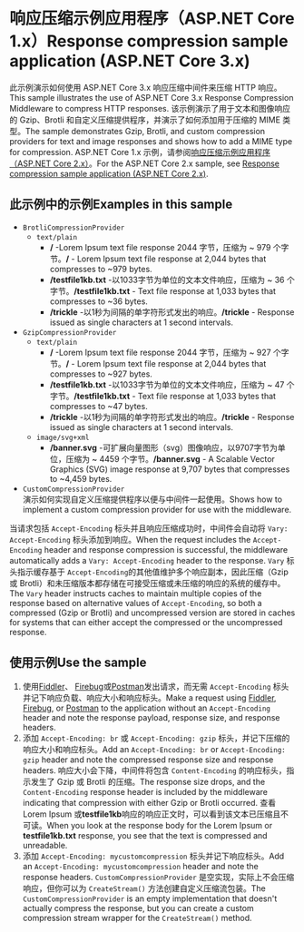 # <a name="response-compression-sample-application-aspnet-core-3x"></a><span data-ttu-id="03452-101">响应压缩示例应用程序（ASP.NET Core 1.x）</span><span class="sxs-lookup"><span data-stu-id="03452-101">Response compression sample application (ASP.NET Core 3.x)</span></span>

<span data-ttu-id="03452-102">此示例演示如何使用 ASP.NET Core 3.x 响应压缩中间件来压缩 HTTP 响应。</span><span class="sxs-lookup"><span data-stu-id="03452-102">This sample illustrates the use of ASP.NET Core 3.x Response Compression Middleware to compress HTTP responses.</span></span> <span data-ttu-id="03452-103">该示例演示了用于文本和图像响应的 Gzip、Brotli 和自定义压缩提供程序，并演示了如何添加用于压缩的 MIME 类型。</span><span class="sxs-lookup"><span data-stu-id="03452-103">The sample demonstrates Gzip, Brotli, and custom compression providers for text and image responses and shows how to add a MIME type for compression.</span></span> <span data-ttu-id="03452-104">ASP.NET Core 1.x 示例，请参阅[响应压缩示例应用程序（ASP.NET Core 2.x）](https://github.com/dotnet/AspNetCore.Docs/tree/master/aspnetcore/performance/response-compression/samples/2.x)。</span><span class="sxs-lookup"><span data-stu-id="03452-104">For the ASP.NET Core 2.x sample, see [Response compression sample application (ASP.NET Core 2.x)](https://github.com/dotnet/AspNetCore.Docs/tree/master/aspnetcore/performance/response-compression/samples/2.x).</span></span>

## <a name="examples-in-this-sample"></a><span data-ttu-id="03452-105">此示例中的示例</span><span class="sxs-lookup"><span data-stu-id="03452-105">Examples in this sample</span></span>

* `BrotliCompressionProvider`
  * `text/plain`
    * <span data-ttu-id="03452-106">**/** -Lorem Ipsum text file response 2044 字节，压缩为 ~ 979 个字节。</span><span class="sxs-lookup"><span data-stu-id="03452-106">**/** - Lorem Ipsum text file response at 2,044 bytes that compresses to ~979 bytes.</span></span>
    * <span data-ttu-id="03452-107">**/testfile1kb.txt** -以1033字节为单位的文本文件响应，压缩为 ~ 36 个字节。</span><span class="sxs-lookup"><span data-stu-id="03452-107">**/testfile1kb.txt** - Text file response at 1,033 bytes that compresses to ~36 bytes.</span></span>
    * <span data-ttu-id="03452-108">**/trickle** -以1秒为间隔的单字符形式发出的响应。</span><span class="sxs-lookup"><span data-stu-id="03452-108">**/trickle** - Response issued as single characters at 1 second intervals.</span></span>
* `GzipCompressionProvider`
  * `text/plain`
    * <span data-ttu-id="03452-109">**/** -Lorem Ipsum text file response 2044 字节，压缩为 ~ 927 个字节。</span><span class="sxs-lookup"><span data-stu-id="03452-109">**/** - Lorem Ipsum text file response at 2,044 bytes that compresses to ~927 bytes.</span></span>
    * <span data-ttu-id="03452-110">**/testfile1kb.txt** -以1033字节为单位的文本文件响应，压缩为 ~ 47 个字节。</span><span class="sxs-lookup"><span data-stu-id="03452-110">**/testfile1kb.txt** - Text file response at 1,033 bytes that compresses to ~47 bytes.</span></span>
    * <span data-ttu-id="03452-111">**/trickle** -以1秒为间隔的单字符形式发出的响应。</span><span class="sxs-lookup"><span data-stu-id="03452-111">**/trickle** - Response issued as single characters at 1 second intervals.</span></span>
  * `image/svg+xml`
    * <span data-ttu-id="03452-112">**/banner.svg** -可扩展向量图形（svg）图像响应，以9707字节为单位，压缩为 ~ 4459 个字节。</span><span class="sxs-lookup"><span data-stu-id="03452-112">**/banner.svg** - A Scalable Vector Graphics (SVG) image response at 9,707 bytes that compresses to ~4,459 bytes.</span></span>
* `CustomCompressionProvider`<br><span data-ttu-id="03452-113">演示如何实现自定义压缩提供程序以便与中间件一起使用。</span><span class="sxs-lookup"><span data-stu-id="03452-113">Shows how to implement a custom compression provider for use with the middleware.</span></span>

<span data-ttu-id="03452-114">当请求包括 `Accept-Encoding` 标头并且响应压缩成功时，中间件会自动将 `Vary: Accept-Encoding` 标头添加到响应。</span><span class="sxs-lookup"><span data-stu-id="03452-114">When the request includes the `Accept-Encoding` header and response compression is successful, the middleware automatically adds a `Vary: Accept-Encoding` header to the response.</span></span> <span data-ttu-id="03452-115">`Vary` 标头指示缓存基于 `Accept-Encoding`的其他值维护多个响应副本，因此压缩（Gzip 或 Brotli）和未压缩版本都存储在可接受压缩或未压缩的响应的系统的缓存中。</span><span class="sxs-lookup"><span data-stu-id="03452-115">The `Vary` header instructs caches to maintain multiple copies of the response based on alternative values of `Accept-Encoding`, so both a compressed (Gzip or Brotli) and uncompressed version are stored in caches for systems that can either accept the compressed or the uncompressed response.</span></span>

## <a name="use-the-sample"></a><span data-ttu-id="03452-116">使用示例</span><span class="sxs-lookup"><span data-stu-id="03452-116">Use the sample</span></span>

1. <span data-ttu-id="03452-117">使用[Fiddler](https://www.telerik.com/fiddler)、 [Firebug](https://getfirebug.com/)或[Postman](https://www.getpostman.com/)发出请求，而无需 `Accept-Encoding` 标头并记下响应负载、响应大小和响应标头。</span><span class="sxs-lookup"><span data-stu-id="03452-117">Make a request using [Fiddler](https://www.telerik.com/fiddler), [Firebug](https://getfirebug.com/), or [Postman](https://www.getpostman.com/) to the application without an `Accept-Encoding` header and note the response payload, response size, and response headers.</span></span>
1. <span data-ttu-id="03452-118">添加 `Accept-Encoding: br` 或 `Accept-Encoding: gzip` 标头，并记下压缩的响应大小和响应标头。</span><span class="sxs-lookup"><span data-stu-id="03452-118">Add an `Accept-Encoding: br` or `Accept-Encoding: gzip` header and note the compressed response size and response headers.</span></span> <span data-ttu-id="03452-119">响应大小会下降，中间件将包含 `Content-Encoding` 的响应标头，指示发生了 Gzip 或 Brotli 的压缩。</span><span class="sxs-lookup"><span data-stu-id="03452-119">The response size drops, and the `Content-Encoding` response header is included by the middleware indicating that compression with either Gzip or Brotli occurred.</span></span> <span data-ttu-id="03452-120">查看 Lorem Ipsum 或**testfile1kb**响应的响应正文时，可以看到该文本已压缩且不可读。</span><span class="sxs-lookup"><span data-stu-id="03452-120">When you look at the response body for the Lorem Ipsum or **testfile1kb.txt** response, you see that the text is compressed and unreadable.</span></span>
1. <span data-ttu-id="03452-121">添加 `Accept-Encoding: mycustomcompression` 标头并记下响应标头。</span><span class="sxs-lookup"><span data-stu-id="03452-121">Add an `Accept-Encoding: mycustomcompression` header and note the response headers.</span></span> <span data-ttu-id="03452-122">`CustomCompressionProvider` 是空实现，实际上不会压缩响应，但你可以为 `CreateStream()` 方法创建自定义压缩流包装。</span><span class="sxs-lookup"><span data-stu-id="03452-122">The `CustomCompressionProvider` is an empty implementation that doesn't actually compress the response, but you can create a custom compression stream wrapper for the `CreateStream()` method.</span></span>
